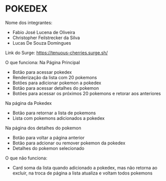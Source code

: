 # POKEDEX

Nome dos integrantes: 
- Fabio José Lucena de Oliveira 
- Christopher Feilstrecker da Silva
- Lucas De Souza Domingues

Link do Surge: https://tenuous-cherries.surge.sh/

O que funciona:
 Na Página Principal
- Botão para acessar pokedex
- Renderização da lista com 20 pokemons
- Botões para adicionar pokemon a pokedex 
- Botão para acessar detalhes do pokemon
- Botões para acessar os próximos 20 pokemons e retorar aos anteriores

 Na página da  Pokedex
- Botão para retornar a lista de pokemons
- Lista com pokemons adicionados a pokedex

 Na página dos detalhes do pokemon
- Botão para voltar a página anterior
- Botão para adcionar ou remover pokemon da pokedex
- Detalhes do pokemon selecionado

O que não funciona: 
- Card soma da lista quando adicionado a pokedex, mas não retorna ao excluir, na troca de página a lista atualiza e voltam todos pokemons

